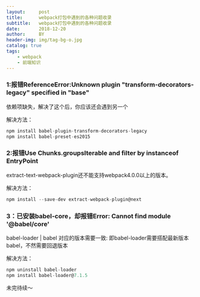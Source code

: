 ```yaml
---
layout:     post
title:      webpack打包中遇到的各种问题收录
subtitle:   webpack打包中遇到的各种问题收录
date:       2018-12-20
author:     BY
header-img: img/tag-bg-o.jpg
catalog: true
tags:
    - webpack 
    - 前端知识
---
```



### 1:报错ReferenceError:Unknown plugin "transform-decorators-legacy" specified in "base"
依赖项缺失，解决了这个后，你应该还会遇到另一个

解决方法：
```js
npm install babel-plugin-transform-decorators-legacy
npm install babel-preset-es2015
```
### 2:报错Use Chunks.groupsIterable and filter by instanceof EntryPoint
extract-text-webpack-plugin还不能支持webpack4.0.0以上的版本。

解决方法：
```js
npm install --save-dev extract-webpack-plugin@next
```
### 3：已安装babel-core，却报错Error: Cannot find module '@babel/core'
babel-loader | babel 对应的版本需要一致: 即babel-loader需要搭配最新版本babel，不然需要回退版本

解决方法：
```js
npm uninstall babel-loader
npm install babel-loader@7.1.5
```


未完待续～

